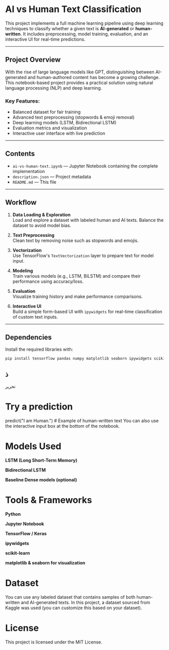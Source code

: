 #  AI vs Human Text Classification

This project implements a full machine learning pipeline using deep learning techniques to classify whether a given text is **AI-generated** or **human-written**. It includes preprocessing, model training, evaluation, and an interactive UI for real-time predictions.

---

##  Project Overview

With the rise of large language models like GPT, distinguishing between AI-generated and human-authored content has become a growing challenge. This notebook-based project provides a practical solution using natural language processing (NLP) and deep learning.

### Key Features:
- Balanced dataset for fair training
- Advanced text preprocessing (stopwords & emoji removal)
- Deep learning models (LSTM, Bidirectional LSTM)
- Evaluation metrics and visualization
- Interactive user interface with live prediction

---

##  Contents

- `ai-vs-human-text.ipynb` — Jupyter Notebook containing the complete implementation
- `description.json` — Project metadata
- `README.md` — This file

---

##  Workflow

1. **Data Loading & Exploration**  
   Load and explore a dataset with labeled human and AI texts. Balance the dataset to avoid model bias.

2. **Text Preprocessing**  
   Clean text by removing noise such as stopwords and emojis.

3. **Vectorization**  
   Use TensorFlow's `TextVectorization` layer to prepare text for model input.

4. **Modeling**  
   Train various models (e.g., LSTM, BiLSTM) and compare their performance using accuracy/loss.

5. **Evaluation**  
   Visualize training history and make performance comparisons.

6. **Interactive UI**  
   Build a simple form-based UI with `ipywidgets` for real-time classification of custom text inputs.

---

##  Dependencies

Install the required libraries with:

```bash
pip install tensorflow pandas numpy matplotlib seaborn ipywidgets scikit-learn
```

ذ
---
تحرير
# Try a prediction
predict("I am Human.")  # Example of human-written text
You can also use the interactive input box at the bottom of the notebook.

 # Models Used
**LSTM (Long Short-Term Memory)**

**Bidirectional LSTM**

**Baseline Dense models (optional)**


# Tools & Frameworks
**Python**

**Jupyter Notebook**

**TensorFlow / Keras**

**ipywidgets**

**scikit-learn**

**matplotlib & seaborn for visualization**

# Dataset
You can use any labeled dataset that contains samples of both human-written and AI-generated texts. In this project, a dataset sourced from Kaggle was used (you can customize this based on your dataset).

# License
This project is licensed under the MIT License.
